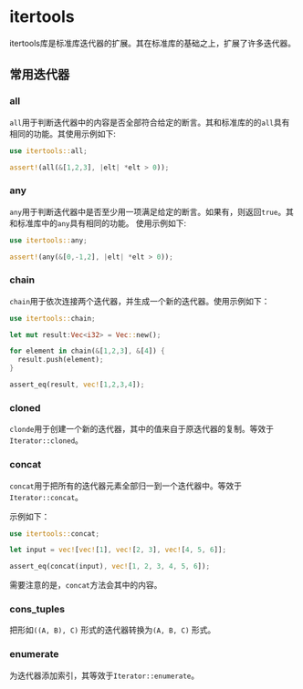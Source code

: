 # itertools

itertools库是标准库迭代器的扩展。其在标准库的基础之上，扩展了许多迭代器。

## 常用迭代器

### all

`all`用于判断迭代器中的内容是否全部符合给定的断言。其和标准库的的`all`具有相同的功能。其使用示例如下:

```rust
use itertools::all;

assert!(all(&[1,2,3], |elt| *elt > 0));
```

### any

`any`用于判断迭代器中是否至少用一项满足给定的断言。如果有，则返回`true`。其和标准库中的`any`具有相同的功能。
使用示例如下:

```rust
use itertools::any;

assert!(any(&[0,-1,2], |elt| *elt > 0));
```

### chain

`chain`用于依次连接两个迭代器，并生成一个新的迭代器。使用示例如下：

```rust
use itertools::chain;

let mut result:Vec<i32> = Vec::new();

for element in chain(&[1,2,3], &[4]) {
  result.push(element);
}

assert_eq(result, vec![1,2,3,4]);
```

### cloned

`clonde`用于创建一个新的迭代器，其中的值来自于原迭代器的复制。等效于`Iterator::cloned`。

### concat

`concat`用于把所有的迭代器元素全部归一到一个迭代器中。等效于`Iterator::concat`。

示例如下：

```rust
use itertools::concat;

let input = vec![vec![1], vec![2, 3], vec![4, 5, 6]];

assert_eq(concat(input), vec![1, 2, 3, 4, 5, 6]);
```

需要注意的是，`concat`方法会其中的内容。

### cons_tuples

把形如`((A, B), C)` 形式的迭代器转换为`(A, B, C)` 形式。

### enumerate

为迭代器添加索引，其等效于`Iterator::enumerate`。
